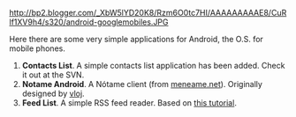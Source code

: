 http://bp2.blogger.com/_XbW5lYD20K8/Rzm6O0tc7HI/AAAAAAAAAE8/CuRlf1XV9h4/s320/android-googlemobiles.JPG

Here there are some very simple applications for Android, the O.S. for mobile phones.

  1. **Contacts List**. A simple contacts list application has been added. Check it out at the SVN.
  1. **Notame Android**. A Nótame client (from [meneame.net](http://meneame.net)). Originally designed by [vloj](http://www.vloj.com/archives/98).
  1. **Feed List**. A simple RSS feed reader. Based on [this tutorial](http://www.helloandroid.com/node/110).